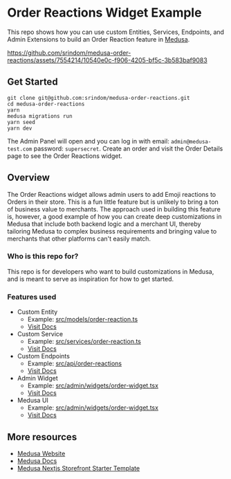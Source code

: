# Order Reactions Widget Example

This repo shows how you can use custom Entities, Services, Endpoints, and Admin Extensions to build an Order Reaction feature in [Medusa](https://medusajs.com/).

https://github.com/srindom/medusa-order-reactions/assets/7554214/10540e0c-f906-4205-bf5c-3b583baf9083

## Get Started

```
git clone git@github.com:srindom/medusa-order-reactions.git
cd medusa-order-reactions
yarn
medusa migrations run
yarn seed
yarn dev
```

The Admin Panel will open and you can log in with email: `admin@medusa-test.com` password: `supersecret`. Create an order and visit the Order Details page to see the Order Reactions widget.

## Overview

The Order Reactions widget allows admin users to add Emoji reactions to Orders in their store. This is a fun little feature but is unlikely to bring a ton of business value to merchants. The approach used in building this feature is, however, a good example of how you can create deep customizations in Medusa that include both backend logic and a merchant UI, thereby tailoring Medusa to complex business requirements and bringing value to merchants that other platforms can't easily match.

### Who is this repo for?
This repo is for developers who want to build customizations in Medusa, and is meant to serve as inspiration for how to get started.

### Features used
- Custom Entity 
  - Example: [src/models/order-reaction.ts](https://github.com/srindom/medusa-order-reactions/blob/main/src/models/order-reaction.ts) 
  - [Visit Docs](https://docs.medusajs.com/development/entities/overview)
- Custom Service 
  - Example: [src/services/order-reaction.ts](https://github.com/srindom/medusa-order-reactions/blob/main/src/services/order-reaction.ts) 
  - [Visit Docs](https://docs.medusajs.com/development/services/overview)
- Custom Endpoints 
  - Example: [src/api/order-reactions](https://github.com/srindom/medusa-order-reactions/blob/main/src/api/order-reactions) 
  - [Visit Docs](https://docs.medusajs.com/development/endpoints/overview)
- Admin Widget 
  - Example: [src/admin/widgets/order-widget.tsx](https://github.com/srindom/medusa-order-reactions/blob/main/src/admin/widgets/order-widget.tsx) 
  - [Visit Docs](https://docs.medusajs.com/admin/widgets)
- Medusa UI 
  - Example: [src/admin/widgets/order-widget.tsx](https://github.com/srindom/medusa-order-reactions/blob/main/src/admin/widgets/order-widget.tsx) 
  - [Visit Docs](https://docs.medusajs.com/ui)

## More resources
- [Medusa Website](https://medusajs.com/)
- [Medusa Docs](https://docs.medusajs.com/)
- [Medusa Nextjs Storefront Starter Template](https://medusajs.com/nextjs-commerce/)
